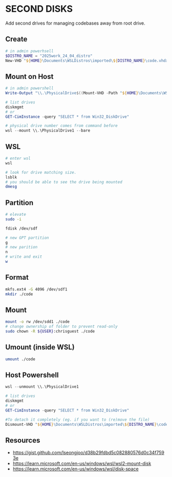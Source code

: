 # SECOND DISKS

Add second drives for managing codebases away from root drive.  

## Create

```powershell
# in admin powerhsell
$DISTRO_NAME = "2025work_24_04_distro"   
New-VHD "${HOME}\Documents\WSLDistros\imported\${DISTRO_NAME}\code.vhdx" -SizeBytes 200GB -Dynamic -BlockSizeBytes 1MB
```

## Mount on Host

```powershell
# in admin powershell
Write-Output "\\.\PhysicalDrive$((Mount-VHD -Path "${HOME}\Documents\WSLDistros\imported\${DISTRO_NAME}\code.vhdx" -PassThru | Get-Disk).Number)"

# list drives
diskmgmt
# or
GET-CimInstance -query "SELECT * from Win32_DiskDrive"

# physical drive number comes from command before
wsl --mount \\.\PhysicalDrive1 --bare
```

## WSL

```sh
# enter wsl
wsl 

# look for drive matching size. 
lsblk 
# you should be able to see the drive being mounted
dmesg 
```

## Partition

```sh
# elevate
sudo -i

fdisk /dev/sdf

# new GPT partition
g 
# new parition 
n
# write and exit 
w
```

## Format

```sh
mkfs.ext4 -G 4096 /dev/sdf1
mkdir ./code
```

## Mount

```sh
mount -o rw /dev/sdd1 ./code
# change ownership of folder to prevent read-only
sudo chown -R ${USER}:chrisguest ./code
```

## Umount (inside WSL)

```sh
umount ./code
```

## Host Powershell

```powershell
wsl --unmount \\.\PhysicalDrive1

# list drives
diskmgmt
# or
GET-CimInstance -query "SELECT * from Win32_DiskDrive"

#To detach it completely (eg. if you want to (re)move the file)
Dismount-VHD "${HOME}\Documents\WSLDistros\imported\${DISTRO_NAME}\code.vhdx"
```


## Resources

* https://gist.github.com/lseongjoo/d38b29fdbd5c082880576d0c34f7593e
* https://learn.microsoft.com/en-us/windows/wsl/wsl2-mount-disk
* https://learn.microsoft.com/en-us/windows/wsl/disk-space